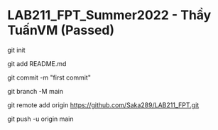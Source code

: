 ﻿# LAB211_FPT_Summer2022 - Thầy TuấnVM (Passed)

git init

git add README.md

git commit -m "first commit"

git branch -M main

git remote add origin https://github.com/Saka289/LAB211_FPT.git

git push -u origin main
